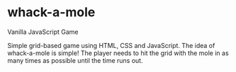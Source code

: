 # whack-a-mole
Vanilla JavaScript Game

Simple grid-based game using HTML, CSS and JavaScript. The idea of whack-a-mole is simple! The player needs to hit the grid with the mole in as many times as possible until the time runs out. 
